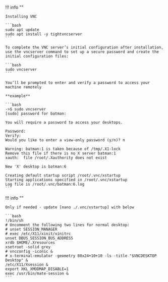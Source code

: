 !!! info ""

    Installing VNC

    ```bash
    sudo apt update
    sudo apt install -y tightvncserver
    ```

    To complete the VNC server’s initial configuration after installation, use the vncserver command to set up a secure password and create the initial configuration files:

    ```bash
    sudo vncserver
    ```

    You’ll be prompted to enter and verify a password to access your machine remotely

    **example**

    ```bash
    ->$ sudo vncserver
    [sudo] password for batman:

    You will require a password to access your desktops.

    Password:
    Verify:
    Would you like to enter a view-only password (y/n)? n

    Warning: batman:1 is taken because of /tmp/.X1-lock
    Remove this file if there is no X server batman:1
    xauth:  file /root/.Xauthority does not exist

    New 'X' desktop is batman:6

    Creating default startup script /root/.vnc/xstartup
    Starting applications specified in /root/.vnc/xstartup
    Log file is /root/.vnc/batman:6.log
    ```

!!! info ""

    Only if needed - update [nano ./.vnc/xstartup] with below

    ```bash
    !/bin/sh
    # Uncomment the following two lines for normal desktop:
    # unset SESSION_MANAGER
    # exec /etc/X11/xinit/xinitrc
    unset DBUS_SESSION_BUS_ADDRESS
    xrdb $HOME/.Xresources
    xsetroot -solid grey
    # vncconfig -iconic &
    # x-terminal-emulator -geometry 80x24+10+10 -ls -title "$VNCDESKTOP Desktop" &
    /etc/X11/Xsession &
    export XKL_XMODMAP_DISABLE=1
    exec /usr/bin/mate-session &
    ```
